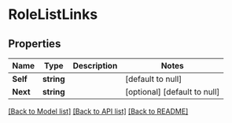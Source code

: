 # RoleListLinks

## Properties
Name | Type | Description | Notes
------------ | ------------- | ------------- | -------------
**Self** | **string** |  | [default to null]
**Next** | **string** |  | [optional] [default to null]

[[Back to Model list]](../README.md#documentation-for-models) [[Back to API list]](../README.md#documentation-for-api-endpoints) [[Back to README]](../README.md)

